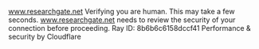 www.researchgate.net
Verifying you are human. This may take a few seconds.
www.researchgate.net needs to review the security of your connection before proceeding.
Ray ID: 8b6b6c6158dccf41
Performance & security by Cloudflare